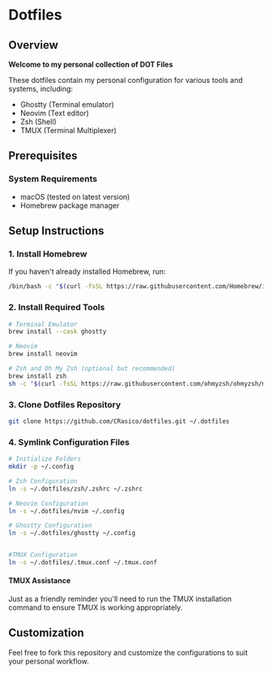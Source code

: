 # Dotfiles

## Overview

**Welcome to my personal collection of DOT Files**

These dotfiles contain my personal configuration for various tools and systems, including:

- Ghostty (Terminal emulator)
- Neovim (Text editor)
- Zsh (Shell)
- TMUX (Terminal Multiplexer)

## Prerequisites

### System Requirements

- macOS (tested on latest version)
- Homebrew package manager

## Setup Instructions

### 1. Install Homebrew

If you haven't already installed Homebrew, run:

```bash
/bin/bash -c "$(curl -fsSL https://raw.githubusercontent.com/Homebrew/install/HEAD/install.sh)"
```

### 2. Install Required Tools

```bash
# Terminal Emulator
brew install --cask ghostty

# Neovim
brew install neovim

# Zsh and Oh My Zsh (optional but recommended)
brew install zsh
sh -c "$(curl -fsSL https://raw.githubusercontent.com/ohmyzsh/ohmyzsh/master/tools/install.sh)"
```

### 3. Clone Dotfiles Repository

```bash
git clone https://github.com/CRasico/dotfiles.git ~/.dotfiles
```

### 4. Symlink Configuration Files

```bash
# Initialize Folders
mkdir -p ~/.config

# Zsh Configuration
ln -s ~/.dotfiles/zsh/.zshrc ~/.zshrc

# Neovim Configuration
ln -s ~/.dotfiles/nvim ~/.config

# Ghostty Configuration
ln -s ~/.dotfiles/ghostty ~/.config


#TMUX Configuration
ln -s ~/.dotfiles/.tmux.conf ~/.tmux.conf
```

#### TMUX Assistance

Just as a friendly reminder you'll need to run the TMUX installation command to ensure TMUX is working appropriately.

## Customization

Feel free to fork this repository and customize the configurations to suit your personal workflow.
